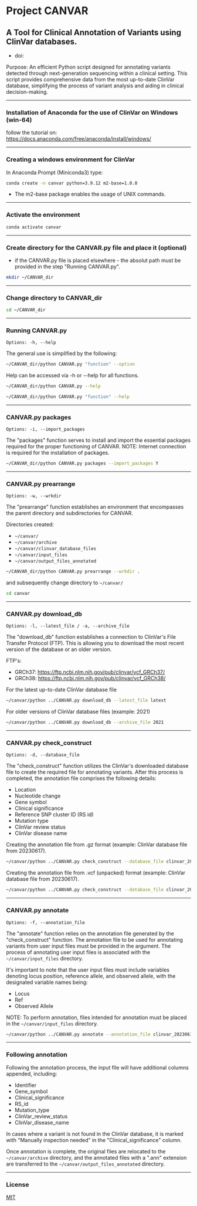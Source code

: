 #               Project CANVAR 

## A Tool for Clinical Annotation of Variants using ClinVar databases. 
- doi:

Purpose: An efficient Python script designed for annotating variants detected through next-generation sequencing within a clinical setting. 
This script provides comprehensive data from the most up-to-date ClinVar database, simplifying the process of variant analysis and aiding in clinical decision-making.

___________________________________________________
### Installation of Anaconda for the use of ClinVar on Windows (win-64)

follow the tutorial on: https://docs.anaconda.com/free/anaconda/install/windows/

___________________________________________________
### Creating a windows environment for ClinVar

In Anaconda Prompt (Miniconda3) type:

```bash
conda create -n canvar python=3.9.12 m2-base=1.0.0
```

- The m2-base package enables the usage of UNIX commands. 

___________________________________________________
### Activate the environment

```bash
conda activate canvar
```

___________________________________________________
### Create directory for the CANVAR.py file and place it (optional)
- if the CANVAR.py file is placed elsewhere - the absolut path must be provided in the step "Running CANVAR.py".

```bash
mkdir ~/CANVAR_dir
``` 
 
___________________________________________________
### Change directory to CANVAR_dir

```bash
cd ~/CANVAR_dir
```

___________________________________________________
### Running CANVAR.py 
```Options: -h, --help```

The general use is simplified by the following:

```bash
~/CANVAR_dir/python CANVAR.py "function" --option  
```

Help can be accessed via -h or --help for all functions.
```bash
~/CANVAR_dir/python CANVAR.py --help
```
```bash
~/CANVAR_dir/python CANVAR.py "function" --help
```  

___________________________________________________
### CANVAR.py packages 
```Options: -i, --import_packages```

The "packages" function serves to install and import the essential packages required for the proper functioning of CANVAR.
NOTE: Internet connection is required for the installation of packages. 

```bash
~/CANVAR_dir/python CANVAR.py packages --import_packages Y
```

___________________________________________________
### CANVAR.py prearrange 
```Options: -w, --wrkdir```

The "prearrange" function establishes an environment that encompasses the parent directory and subdirectories for CANVAR. 

Directories created:
- ```~/canvar/```
- ```~/canvar/archive``` 
- ```~/canvar/clinvar_database_files``` 
- ```~/canvar/input_files```
- ```~/canvar/output_files_annotated```

```bash
~/CANVAR_dir/python CANVAR.py prearrange --wrkdir .
```

and subsequently change directory to ```~/canvar/```

```bash
cd canvar
```

___________________________________________________
### CANVAR.py download_db 
```Options: -l, --latest_file / -a, --archive_file```

The "download_db" function establishes a connection to ClinVar's File Transfer Protocol (FTP).
This is allowing you to download the most recent version of the database or an older version. 

FTP's: 
- GRCh37: https://ftp.ncbi.nlm.nih.gov/pub/clinvar/vcf_GRCh37/
- GRCh38: https://ftp.ncbi.nlm.nih.gov/pub/clinvar/vcf_GRCh38/

For the latest up-to-date ClinVar database file
```bash
~/canvar/python ../CANVAR.py download_db --latest_file latest 
```

For older versions of ClinVar database files (example: 2021)
```bash
~/canvar/python ../CANVAR.py download_db --archive_file 2021  
```

___________________________________________________
### CANVAR.py check_construct 
```Options: -d, --database_file```

The "check_construct" function utilizes the ClinVar's downloaded database file to create the required file for annotating variants. 
After this process is completed, the annotation file comprises the following details: 
- Location
- Nucleotide change 
- Gene symbol
- Clinical significance
- Reference SNP cluster ID (RS id)
- Mutation type
- ClinVar review status 
- ClinVar disease name

Creating the annotation file from .gz format (example: ClinVar database file from 20230617).
```bash
~/canvar/python ../CANVAR.py check_construct --database_file clinvar_20230617.vcf.gz
```

Creating the annotation file from .vcf (unpacked) format (example: ClinVar database file from 20230617).
```bash
~/canvar/python ../CANVAR.py check_construct --database_file clinvar_20230617.vcf
```

___________________________________________________
### CANVAR.py annotate
```Options: -f, --annotation_file```

The "annotate" function relies on the annotation file generated by the "check_construct" function. The annotation file to be used for annotating variants from user input files must be provided in the argument. 
The process of annotating user input files is associated with the ```~/canvar/input_files``` directory. 


It's important to note that the user input files must include variables denoting locus position, reference allele, and observed allele, with the designated variable names being: 
- Locus 
- Ref 
- Observed Allele

NOTE: To perform annotation, files intended for annotation must be placed in the ```~/canvar/input_files``` directory.

```bash
~/canvar/python ../CANVAR.py annotate --annotation_file clinvar_20230617.tsv
```

___________________________________________________
### Following annotation

Following the annotation process, the input file will have additional columns appended, including: 
- Identifier
- Gene_symbol
- Clinical_significance
- RS_id
- Mutation_type
- ClinVar_review_status
- ClinVar_disease_name 

In cases where a variant is not found in the ClinVar database, it is marked with "Manually inspection needed" in the "Clinical_significance" column.

Once annotation is complete, the original files are relocated to the ```~/canvar/archive``` directory, and the annotated files with a ".ann" extension are transferred to the ```~/canvar/output_files_annotated``` directory.

___________________________________________________
### License
[MIT](https://choosealicense.com/licenses/mit/)







